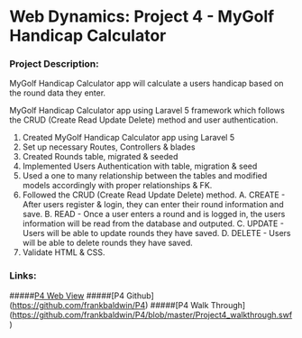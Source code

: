 # Web Dynamics: Project 4 - MyGolf Handicap Calculator

### Project Description:

MyGolf Handicap Calculator app will calculate a users handicap based on the round data they enter.

MyGolf Handicap Calculator app using Laravel 5 framework which follows
the CRUD (Create Read Update Delete) method and user authentication.

1. Created MyGolf Handicap Calculator app using Laravel 5
2. Set up necessary Routes, Controllers & blades
3. Created Rounds table, migrated & seeded
4. Implemented Users Authentication with table, migration & seed
5. Used a one to many relationship between the tables and modified models accordingly with proper relationships & FK.
6. Followed the CRUD (Create Read Update Delete) method.
  A. CREATE - After users register & login, they can enter their round information and save.
  B. READ - Once a user enters a round and is logged in, the users information will be read from the database and outputed.
  C. UPDATE - Users will be able to update rounds they have saved.
  D. DELETE - Users will be able to delete rounds they have saved.
7. Validate HTML & CSS.

### Links:
#####[P4 Web View](http://p4.frankpbaldwin.com)
#####[P4 Github] (https://github.com/frankbaldwin/P4)
#####[P4 Walk Through] (https://github.com/frankbaldwin/P4/blob/master/Project4_walkthrough.swf)

